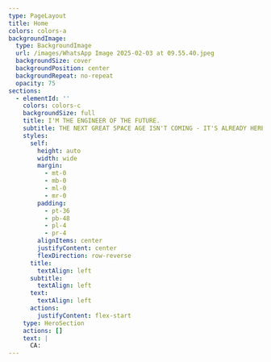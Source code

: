 ```yaml
---
type: PageLayout
title: Home
colors: colors-a
backgroundImage:
  type: BackgroundImage
  url: /images/WhatsApp Image 2025-02-03 at 09.55.40.jpeg
  backgroundSize: cover
  backgroundPosition: center
  backgroundRepeat: no-repeat
  opacity: 75
sections:
  - elementId: ''
    colors: colors-c
    backgroundSize: full
    title: I'M THE ENGINEER OF THE FUTURE.
    subtitle: THE NEXT GREAT SPACE AGE ISN'T COMING - IT'S ALREADY HERE.
    styles:
      self:
        height: auto
        width: wide
        margin:
          - mt-0
          - mb-0
          - ml-0
          - mr-0
        padding:
          - pt-36
          - pb-48
          - pl-4
          - pr-4
        alignItems: center
        justifyContent: center
        flexDirection: row-reverse
      title:
        textAlign: left
      subtitle:
        textAlign: left
      text:
        textAlign: left
      actions:
        justifyContent: flex-start
    type: HeroSection
    actions: []
    text: |
      CA:
---
```


